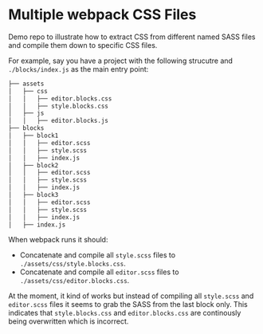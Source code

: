 # Multiple webpack CSS Files

Demo repo to illustrate how to extract CSS from different named SASS files and compile them down to specific CSS files.

For example, say you have a project with the following strucutre and `./blocks/index.js` as the main entry point:

```bash
├── assets
│   ├── css
│   │   ├── editor.blocks.css
│   │   ├── style.blocks.css
│   ├── js
│   │   ├── editor.blocks.js
├── blocks
│   ├── block1
│   │   ├── editor.scss
│   │   ├── style.scss
│   │   ├── index.js
│   ├── block2
│   │   ├── editor.scss
│   │   ├── style.scss
│   │   ├── index.js
│   ├── block3
│   │   ├── editor.scss
│   │   ├── style.scss
│   │   ├── index.js
│   ├── index.js
```

When webpack runs it should:

* Concatenate and compile all `style.scss` files to `./assets/css/style.blocks.css`.
* Concatenate and compile all `editor.scss` files to `./assets/css/editor.blocks.css`.

At the moment, it kind of works but instead of compiling all `style.scss` and `editor.scss` files it seems to grab the SASS from the last block only. This indicates that `style.blocks.css` and `editor.blocks.css` are continously being overwritten which is incorrect.
